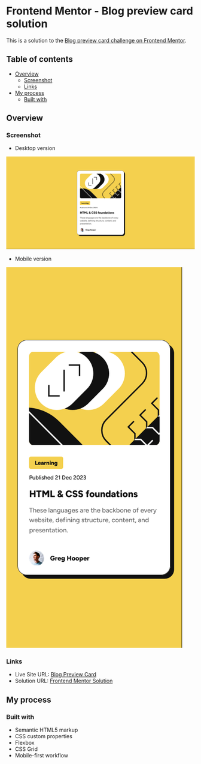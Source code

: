 # Frontend Mentor - Blog preview card solution

This is a solution to the [Blog preview card challenge on Frontend Mentor](https://www.frontendmentor.io/challenges/blog-preview-card-ckPaj01IcS).

## Table of contents

- [Overview](#overview)
  - [Screenshot](#screenshot)
  - [Links](#links)
- [My process](#my-process)
  - [Built with](#built-with)

## Overview

### Screenshot

- Desktop version

![](./assets/images/desktop-version.png)

- Mobile version

![](./assets/images/mobile-version.png)

### Links

- Live Site URL: [Blog Preview Card](https://blogcard-chrisdzasc.netlify.app/)
- Solution URL: [Frontend Mentor Solution](https://www.frontendmentor.io/solutions/blog-preview-card---mobile-first-Jim3ZoMqvM)


## My process

### Built with

- Semantic HTML5 markup
- CSS custom properties
- Flexbox
- CSS Grid
- Mobile-first workflow
